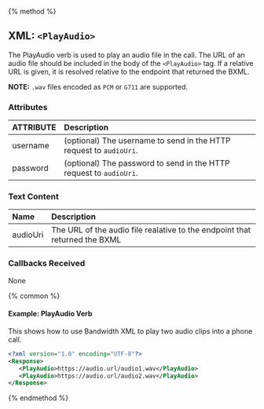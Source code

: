 {% method %}
## XML: `<PlayAudio>`
The PlayAudio verb is used to play an audio file in the call.  The URL of an audio file should be included in the body
of the `<PlayAudio>` tag.  If a relative URL is given, it is resolved relative to the endpoint that returned the BXML.

**NOTE:** `.wav` files encoded as `PCM` or `G711` are supported.

### Attributes
| ATTRIBUTE | Description |
|:----------|:------------|
| username      | (optional) The username to send in the HTTP request to `audioUri`.         |
| password      | (optional) The password to send in the HTTP request to `audioUri`.         |


### Text Content
| Name        | Description |
|:------------|:------------|
| audioUri        |  The URL of the audio file realative to the endpoint that returned the BXML


### Callbacks Received

None

{% common %}
#### Example:  PlayAudio Verb
This shows how to use Bandwidth XML to play two audio clips into a phone call.

```XML
<?xml version="1.0" encoding="UTF-8"?>
<Response>
   <PlayAudio>https://audio.url/audio1.wav</PlayAudio>
   <PlayAudio>https://audio.url/audio2.wav</PlayAudio>
</Response>
```

{% endmethod %}
